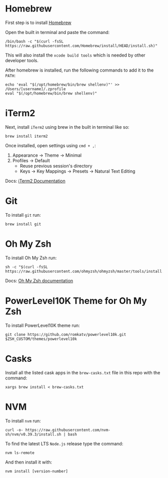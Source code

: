 # Homebrew

First step is to install [Homebrew](https://brew.sh/)

Open the built in terminal and paste the command:
```
/bin/bash -c "$(curl -fsSL https://raw.githubusercontent.com/Homebrew/install/HEAD/install.sh)"
```
This will also install the `xcode build tools` which is needed by other developer tools.

After homebrew is installed, run the following commands to add it to the `PATH`:
```
echo 'eval "$(/opt/homebrew/bin/brew shellenv)"' >> /Users/[username]/.zprofile
eval "$(/opt/homebrew/bin/brew shellenv)"
```

# iTerm2

Next, install `iTerm2` using brew in the built in terminal like so:
```
brew install iterm2
```
Once installed, open settings using `cmd + ,`:
1. Appearance -> Theme -> Minimal
2. Profiles -> Default
    - Reuse previous session's directory
    - Keys -> Key Mappings -> Presets -> Natural Text Editing

Docs: [iTerm2 Documentation](https://iterm2.com/documentation.html)

# Git

To install `git` run:
```
brew install git
```

# Oh My Zsh
To install Oh My Zsh run:
```
sh -c "$(curl -fsSL https://raw.githubusercontent.com/ohmyzsh/ohmyzsh/master/tools/install.sh)"
```
Docs: [Oh My Zsh documentation](https://github.com/ohmyzsh/ohmyzsh/wiki)

# PowerLevel10K Theme for Oh My Zsh
To install PowerLevel10K theme run:
```
git clone https://github.com/romkatv/powerlevel10k.git $ZSH_CUSTOM/themes/powerlevel10k
```

# Casks
Install all the listed cask apps in the `brew-casks.txt` file in this repo with the command:
```
xargs brew install < brew-casks.txt
```

# NVM
To install `nvm` run:
```
curl -o- https://raw.githubusercontent.com/nvm-sh/nvm/v0.39.3/install.sh | bash
```
To find the latest LTS `Node.js` release type the command:
```
nvm ls-remote
```
And then install it with:
```
nvm install [version-number]
```
